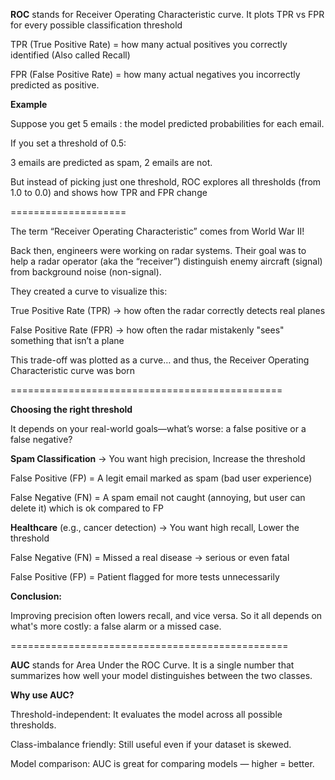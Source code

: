 **ROC** stands for Receiver Operating Characteristic curve. It plots TPR vs FPR for every possible classification threshold

TPR (True Positive Rate) = how many actual positives you correctly identified (Also called Recall)

FPR (False Positive Rate) = how many actual negatives you incorrectly predicted as positive.

**Example**

Suppose you get 5 emails : the model predicted probabilities for each email.

If you set a threshold  of 0.5:

3 emails are predicted as spam, 2 emails are not.

But instead of picking just one threshold, ROC explores all thresholds (from 1.0 to 0.0) and shows how TPR and FPR change

====================

The term “Receiver Operating Characteristic” comes from World War II!

Back then, engineers were working on radar systems. Their goal was to help a radar operator (aka the “receiver”) distinguish enemy aircraft (signal) from background noise (non-signal).

They created a curve to visualize this:

True Positive Rate (TPR) → how often the radar correctly detects real planes

False Positive Rate (FPR) → how often the radar mistakenly "sees" something that isn’t a plane

This trade-off was plotted as a curve… and thus, the Receiver Operating Characteristic curve was born

===============================================

**Choosing the right threshold** 

It depends on your real-world goals—what’s worse: a false positive or a false negative?

**Spam Classification** → You want high precision, Increase the threshold 

False Positive (FP) = A legit email marked as spam (bad user experience)

False Negative (FN) = A spam email not caught (annoying, but user can delete it) which is ok compared to FP

**Healthcare** (e.g., cancer detection) → You want high recall, Lower the threshold

False Negative (FN) = Missed a real disease → serious or even fatal

False Positive (FP) = Patient flagged for more tests unnecessarily

**Conclusion:**

Improving precision often lowers recall, and vice versa. So it all depends on what's more costly: a false alarm or a missed case.

================================================

**AUC** stands for Area Under the ROC Curve. It is a single number that summarizes how well your model distinguishes between the two classes.

**Why use AUC?**

Threshold-independent: It evaluates the model across all possible thresholds.

Class-imbalance friendly: Still useful even if your dataset is skewed.

Model comparison: AUC is great for comparing models — higher = better.




